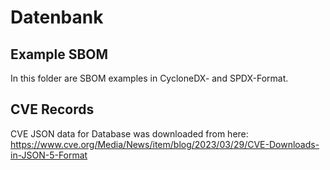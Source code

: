 # Datenbank

## Example SBOM

In this folder are SBOM examples in CycloneDX- and SPDX-Format.

## CVE Records

CVE JSON data for Database was downloaded from here: https://www.cve.org/Media/News/item/blog/2023/03/29/CVE-Downloads-in-JSON-5-Format